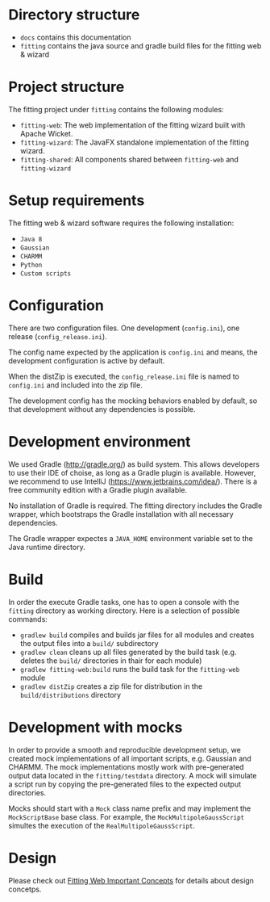 # Directory structure

- `docs` contains this documentation
- `fitting` contains the java source and gradle build files for the fitting web & wizard

# Project structure

The fitting project under `fitting` contains the following modules:

- `fitting-web`: The web implementation of the fitting wizard built with Apache Wicket.
- `fitting-wizard`: The JavaFX standalone implementation of the fitting wizard.
- `fitting-shared`: All components shared between `fitting-web` and `fitting-wizard`

# Setup requirements

The fitting web & wizard software requires the following installation:

- `Java 8`
- `Gaussian`
- `CHARMM`
- `Python`
- `Custom scripts`  

# Configuration

There are two configuration files. One development (`config.ini`), one release (`config_release.ini`).

The config name expected by the application is `config.ini` and means, the development configuration is active by default.

When the distZip is executed, the `config_release.ini` file is named to `config.ini` and included into the zip file.

The development config has the mocking behaviors enabled by default, so that development without any dependencies is possible. 

# Development environment

We used Gradle (http://gradle.org/) as build system. This allows developers to use their IDE of choise, as long as a Gradle plugin is available. However, we recommend to use IntelliJ (https://www.jetbrains.com/idea/). There is a free community edition with a Gradle plugin available.

No installation of Gradle is required. The fitting directory includes the Gradle wrapper, which bootstraps the Gradle installation with all necessary dependencies.

The Gradle wrapper expectes a `JAVA_HOME` environment variable set to the Java runtime directory.

# Build 

In order the execute Gradle tasks, one has to open a console with the `fitting` directory as working directory. Here is a selection of possible commands:

- `gradlew build` compiles and builds jar files for all modules and creates the output files into a `build/` subdirectory
- `gradlew clean` cleans up all files generated by the build task (e.g. deletes the `build/` directories in thair for each module)
- `gradlew fitting-web:build` runs the build task for the `fitting-web` module
- `gradlew distZip` creates a zip file  for distribution in the `build/distributions` directory

# Development with mocks

In order to provide a smooth and reproducible development setup, we created mock implementations of all important scripts, e.g. Gaussian and CHARMM. The mock implementations mostly work with pre-generated output data located in the `fitting/testdata` directory. A mock will simulate a script run by copying the pre-generated files to the expected output directories.

Mocks should start with a `Mock` class name prefix and may implement the `MockScriptBase` base class. For example, the `MockMultipoleGaussScript` simultes the execution of the `RealMultipoleGaussScript`.

# Design 

Please check out [Fitting Web Important Concepts](web_important_concepts.md) for details about design concetps.